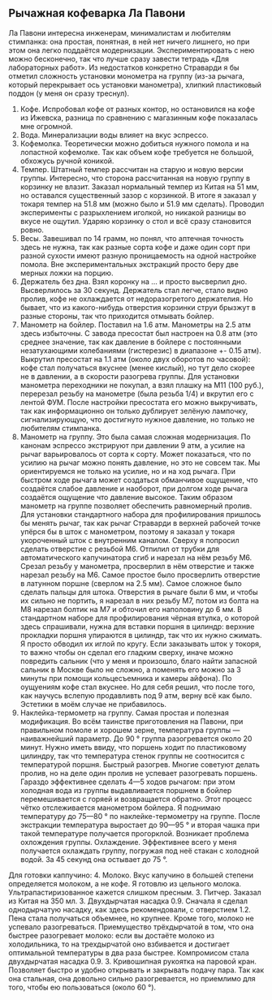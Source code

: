 ## Рычажная кофеварка Ла Павони

Ла Павони интересна инженерам, минималистам и любителям стимпанка: она простая, понятная, в ней нет ничего лишнего, но при этом она легко поддаётся модернизации. Экспериментировать с нею можно бесконечно, так что лучше сразу завести тетрадь «Для лабораторных работ».
Из недостатков конкретно Страварди я бы отметил сложность установки монометра на группу (из-за рычага, который перекрывает ось установки манометра), хлипкий пластиковый поддон (у меня он сразу треснул).
1. Кофе. Испробовал кофе от разных контор, но остановился на кофе из Ижевска, разница по сравнению с магазинным кофе показалась мне огромной.
1. Вода. Минерализации воды влияет на вкус эспрессо.
1. Кофемолка. Теоретически можно добиться нужного помола и на лопастной кофемолке. Так как объем кофе требуется не большой, обхожусь ручной коникой.
2. Темпер. Штатный темпер рассчитан на старую и новую версии группы. Интересно, что сторона рассчитанная на новую группу в корзинку не влазит. Заказал нормальный темпер из Китая на 51 мм, но оставался существенный зазор с корзинкой. В итоге я заказал у токаря темпер на 51.8 мм (можно было и 51.9 мм сделать). Проводил эксперименты с разрыхлением иголкой, но никакой разницы во вкусе не ощутил. Ударяю корзинку о стол и всё сразу становится ровно.
4. Весы. Завешивал по 14 грамм, но понял, что аптечная точность здесь не нужна, так как разные сорта кофе и даже один сорт при разной сухости имеют разную проницаемость на одной настройке помола. Вне экспериментальных экстракций просто беру две мерных ложки на порцию.
4. Держатель без дна. Взял коронку на ... и просто высверлил дно. Высверлилось за 30 секунд. Держатель стал легче, стало видно пролив, кофе не охлаждается от недоразогретого держателия. Но бывает, что из какого-нибудь отверстия корзинки струи брызжут в разные стороны, так что приходится отмывать бойлер.
4. Манометр на бойлер. Поставил на 1.6 атм. Манометры на 2.5 атм здесь избыточны. С завода пресостат был настроен на 0.8 атм (это среднее значение, так как давление в бойлере с постоянными незатухающими колебаниями (гистерезис) в диапазоне +- 0.15 атм). Выкрутил пресостат на 1.1 атм (около двух оборотов по часовой): кофе стал получаться вкуснее (менее кислый), но тут дело скорее не в давлении, а в скорости разогрева группы. Для установки манометра переходники не покупал, а взял плашку на М11 (100 руб.), перерезал резьбу на манометре (была резьба 1/4) и вкрутил его с лентой ФУМ. После настройки пресостата его можно выкручивать, так как информационно он только дублирует зелёную лампочку, сигнализирующую, что достигнуто нужное давление, но только не любителям стимпанка.
5. Манометр на группу. Это была самая сложная модернизация. По канонам эспрессо экстрируют при давлении 9 атм, а усилие на рычаг варьировалось от сорта к сорту. Может показаться, что по усилию на рычаг можно понять давление, но это не совсем так. Мы ориентируемся не только на усилие, но и на ход рычага. При быстром ходе рычага может создаться обманчивое ощущение, что создаётся слабое давление и наоборот, при долгом ходе рычага создаётся ощущение что давление высокое. Таким образом манометр на группе позволяет обеспечить равномерный пролив.
Для установки стандартного набора для профилирования пришлось бы менять рычаг, так как рычаг Страварди в верхней рабочей точке упёрся бы в шток с манометром, поэтому я заказал у токаря укороченный шток с внутренним каналом. Сверху я попросил сделать отверстие с резьбой М6. Отпилил от трубки для автоматического капучинатора сгиб и нарезал на нём резьбу М6. Срезал резьбу у манометра, просверлил в нём отверстие и также нарезал резьбу на М6. Самое простое было просверлить отверстие в латунном поршне (сверлом на 2.5 мм). Самое сложное было сделать пальцы для штока. Отверстия в рычаге были 6 мм, и чтобы их сильно не портить, я нарезал в них резьбу М7, потом из болта на М8 нарезал болтик на М7 и обточил его наполовину до 6 мм. В стандартном наборе для профилирования чёрная втулка, о которой здесь спрашивали, нужна для вставки поршня в цилиндр: верхние прокладки поршня упираются в цилиндр, так что их нужно сжимать. Я просто обводил их иглой по кругу. Если заказывать шток у токоря, то важно чтобы он сделал его гладким сверху, иначе можно повредить сальник (что у меня и произошло, благо найти запасной сальник в Москве было не сложно, а поменять его можно за 3 минуты при помощи кольцесъемника и камеры айфона). По оущуениям кофе стал вкуснее. Но для себя решил, что после того, как научусь вслепую продавливть под 9 атм, верну всё как было. Эстетики в моём случае не прибавилось.
6. Наклейка-термометр на группу. Самая простая и полезная модификация. Во всём таинстве приготовления на Павони, при правильном помоле и хорошем зерне, температура группы — наиважнейший параметр.
До 90 ° группа разогревается около 20 минут. Нужно иметь ввиду, что поршень ходит по пластиковому цилиндру, так что температура стенок группы не соотносится с температурой поршня. 
Быстрый разогрев. Многие советуют делать пролив, но на деле один пролив не успевает разогревать поршень. Гараздо эффективнее сделать 4—5 ходов рычагом: при этом холодная вода из группы выдавливается поршнем в бойлер перемешивается с горяей и возвращается обратно. Этот процесс чётко отслеживается манометром бойлера. Я поднимаю температуру до 75—80 ° по наклейке-термометру на группе.
После экстракции температура выростает до 90—95 ° и вторая чашка при такой температуре получается прогорклой. Возникает проблема охлождения группы.
Охлаждение. Эффективнее всего у меня получается охлаждать группу, погружая под неё стакан с холодной водой. За 45 секунд она остывает до 75 °.

Для готовки каппучино:
4. Молоко. Вкус капучино в большей степени определяется молоком, а не кофе. Я готовлю из цельного молока. Ультрапастиризованное кажется слишком пресным.
3. Питчер. Заказал из Китая на 350 мл.
3. Двухдырчатая насадка 0.9. Сначала я сделал однодырчатую насадку, как здесь рекомендовали, с отверстием 1.2. Пена стала получаться объемнее, но крупнее. Кроме того, молоко не успевало разогреваться. Приемущество трёхдырчатой в том, что она быстрее разогревает молоко: если вы достаёте молоко из холодильника, то на трехдырчатой оно взбивается и достигает оптимальной температуры в два раза быстрее. Компромисом стала двухдырчатая насадка 0.9.
3. Кривошипная рукоятка на паровой кран. Позволяет быстро и удобно открывать и закрывать подачу пара. Так как она стальная, она довольно сильно разогревается, но приемлимо для того, чтобы ею пользоваться (около 60 °).
